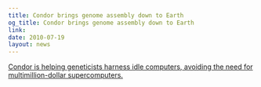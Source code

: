 ```yaml
---
title: Condor brings genome assembly down to Earth
og_title: Condor brings genome assembly down to Earth
link: 
date: 2010-07-19
layout: news
---
```


<a href="http://www.news.wisc.edu/18240">Condor is helping geneticists harness idle computers, avoiding the need for multimillion-dollar supercomputers.</a>
